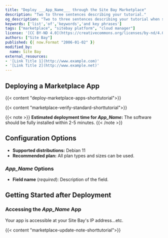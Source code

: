 ```yaml
---
title: "Deploy ___App_Name___ through the Site Bay Marketplace"
description: "Two to three sentences describing your tutorial."
og_description: "Two to three sentences describing your tutorial when shared on social media. Delete this if not needed."
keywords: ['list','of','keywords','and key phrases']
tags: ["marketplace", "sitebay platform", "cloud manager"]
license: '[CC BY-ND 4.0](https://creativecommons.org/licenses/by-nd/4.0)'
authors: ["Site Bay"]
published: {{ now.Format "2006-01-02" }}
modified_by:
  name: Site Bay
external_resources:
- '[Link Title 1](http://www.example.com)'
- '[Link Title 2](http://www.example.net)'
---
```


<!-- Intro paragraph describing the app and what it accomplishes. -->

## Deploying a Marketplace App

{{< content "deploy-marketplace-apps-shorttutorial">}}

{{< content "marketplace-verify-standard-shorttutorial">}}

{{< note >}}
**Estimated deployment time for ___App_Name___:** The software should be fully installed within 2-5 minutes.
{{< /note >}}

## Configuration Options

- **Supported distributions:** Debian 11
- **Recommended plan:** All plan types and sizes can be used.

### ___App_Name___ Options

<!-- List each UDF field. Include a description and note if it is required. -->

- **Field name** (*required*): Description of the field.

## Getting Started after Deployment

<!-- the following headings and paragraphs outline the steps necessary
     to access and interact with the Marketplace app. -->
### Accessing the ___App_Name___ App

Your app is accessible at your Site Bay's IP address...etc.

<!-- the following shortcode informs the user that Site Bay does not provide automatic updates
     to the Marketplace app, and that the user is responsible for the security and longevity
     of the installation. -->
{{< content "marketplace-update-note-shorttutorial">}}